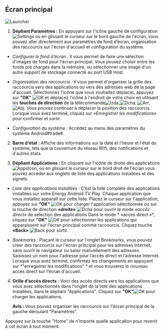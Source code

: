 ## Écran principal

![Launcher](http://static.energysistem.com/images/manuals/42162/54e369a38d4cd.jpg)

1. **Dépliant Paramètres :**
En appuyant sur l'icône gauche de configuration ![Settings](http://static.energysistem.com/images/manuals/42162/5501ccdc3c59e.jpg) ou en glissant le curseur sur le bord gauche de l'écran, vous pouvez aller directement aux paramètres de fond d’écran, organisation des raccourcis sur l'écran d'accueil et configuration du système.

  - *Configurer le fond d’écran :* Il vous permet de faire une sélection d'images de fond pour l'écran principal. Vous pouvez choisir entre les fonds pré chargés dans la mémoire, ou sélectionner une image d'un autre support de stockage connecté au port USB Host.


  - *Organisation des raccourcis  :* Il vous permet d'organiser la grille des raccourcis vers des applications ou vers des adresses web de la page d'accueil. Sélectionnez l'icône que vous souhaitez déplacer, appuyez sur **"OK"** ![OK](http://static.energysistem.com/images/manuals/42162/5501c8043769d.jpg)  et déplacez l'icône à l'endroit de votre choix en utilisant les **touches de direction** de la télécommande![Izda](http://static.energysistem.com/images/manuals/42162/5501c827e464c.jpg),![Dcha](http://static.energysistem.com/images/manuals/42162/5501c819dd674.jpg), ![Arr](http://static.energysistem.com/images/manuals/42162/5501c813dcd00.jpg), ![Abj](http://static.energysistem.com/images/manuals/42162/5501c80f504be.jpg). Vous pouvez continuer à déplacer la position des raccourcis. Lorsque vous avez terminé, cliquez sur *«Enregistrer les modifications»* pour confirmer et sortir.

  - *Configuration du système :* Accédez au menu des paramètres du système Android#trade#.

2. **Barre d'état :**
Affiche des informations sur la date et l'heure et l'état du système, tels que la couverture du réseau Wifi, des notifications et d'autres états.

3. **Dépliant Applications :**
En cliquant sur l'icône de droite des applications ![AppsIcon](http://static.energysistem.com/images/manuals/42162/5501cce1175df.jpg), ou en glissant le curseur sur le bord droit de l'écran vous pouvez accéder aux onglets de liste des applications installées et des signets.

  - *Liste des applications installées :* C’est la liste complète des applications installées sur votre Energy Android TV Play. Chaque application que vous installez apparaît sur cette liste. Placez le curseur sur l'application, appuyez sur **"OK"** ![OK](http://static.energysistem.com/images/manuals/42162/5501c8043769d.jpg) pour charger l'application sélectionnée ou sur la touche de direction **«droite»** ![Dcha](http://static.energysistem.com/images/manuals/42162/5501c819dd674.jpg)  pour ouvrir le mode *«accès direct»* de sélection des applications Dans le mode * »acces direct »*, cliquez sur **"OK"** ![OK](http://static.energysistem.com/images/manuals/42162/5501c8043769d.jpg) pour sélectionner les applications qui apparaissent sur l'écran principal comme raccourcis. Cliquez touche **«Back»** ![Back](http://static.energysistem.com/images/manuals/42162/5501c809057e9.jpg) pour sortir.

  - *Bookmarks :* Plaçant le curseur sur l'onglet Bookmarks, vous pouvez créer des raccourcis sur l'écran principal pour les adresses Internet, sans ouvrir le navigateur ou saisir manuellement des adresses. Saisissez un nom pour l'adresse pour l’accès direct et l’adresse Internet. Lorsque vous avez terminé, confirmez les changements en appuyant sur *"enregistrer les modifications" * et vous trouverez le nouveau accès direct sur l'écran d'accueil.

4. **Grille d’accès directs :**
Voici des accès directs vers les applications que vous avez sélectionnés dans l'onglet de la liste des applications installées, dans le dépliant "Applications". Cliquez sur **"OK"**![OK](http://static.energysistem.com/images/manuals/42162/5501c8043769d.jpg) pour charger les applications.

      **Avis :** Vous pouvez organiser les raccourcis sur l'écran principal de la gauche déroulant "Paramètres".

Appuyez sur la touche "Home" de n’importe quelle application pour revenir à cet écran à tout moment.


